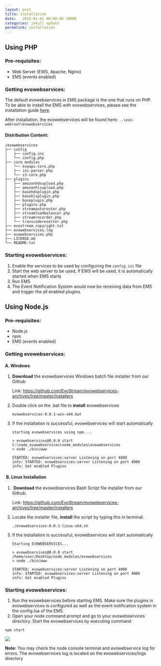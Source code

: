 ```yaml
---
layout: post
title: Installation
date:   2016-01-01 00:00:00 +0000
categories: jekyll update
permalink: installation
---
```


## Using PHP

### **Pre-requisites:**

- Web Server (EWS, Apache, Nginx)
- EMS (events enabled)



### **Getting evowebservices:**

The default evowebservices in EMS package is the one that runs on PHP. To be able to install the EMS with evowebservices, please see the installation guide [here](http://docs.evostream.com/ems_user_guide/installation). 

After installation, the evowebservices will be found here: `..\evo-webroot\evowebservices`



#### Distribution Content:

``` 
/evowebservices
├── config
│ 	├── config.ini
│ 	└── config.php
├── core_modules
│ 	└── evoapi-core.php
│   ├── ini-parser.php
│ 	└── s3-core.php
├── plugins
│ 	├── amazonhdsupload.php
│ 	├── amazonhlsupload.php
│ 	├── basehdsplugin.php
│ 	├── basehlsplugin.php
│ 	├── baseplugin.php
│ 	├── plugins.php
│ 	├── streamautorouter.php
│ 	├── streamloadbalancer.php
│ 	├── streamrecorder.php
│ 	└── transcoderesetter.php
├── evostream_copyright.txt
├── evowebservices.log
├── evowebservices.php
├── LICENSE.md
└── README.txt
```



### Starting evowebservices:

1. Enable the services to be used by configuring the `config.ini` file
2. Start the web server to be used, if EWS will be used, it is automatically started when EMS starts
3. Run EMS
4. The Event Notification System would now be receiving data from EMS and trigger the all enabled plugins





## Using Node.js

### **Pre-requisites:**

- Node.js
- npm
- EMS (events enabled)



### **Getting evowebservices:**

#### A. Windows

1. **Download** the evowebservices Windows batch file installer from our Github
   
   Link: <https://github.com/EvoStream/evowebservices-archives/tree/master/installers>
   
2. Double click on the .bat file to **install** evowebservices
   
   ``` 
   evowebservices-0.0.1-win-x64.bat
   ```
   
3. If the installation is successful, evowebservices will start automatically
   
   ``` 
   starting evowebservices using npm....
   
   > evowebservices@0.0.0 start C:\node_evowebservices\node_modules\evowebservices
   > node ./bin/www
   
   STARTED: evowebservices:server Listening on port 4000
   info: STARTED: evowebservices:server Listening on port 4000
   info: Get enabled Plugins
   ```



####  B. Linux Installation

1.  **Download** the evowebservices Bash Script file installer from our Github.
   
   Link: <https://github.com/EvoStream/evowebservices-archives/tree/master/installers>
   
2. Locate the installer file, **install** the script by typing this in terminal:
   
   ``` 
   ./evowebservices-0.0.1-linux-x64.sh
   ```
   
3. If the installation is successful, evowebservices will start automatically
   
   ``` 
   Starting EVOWEBSERVICES...
   
   > evowebservices@0.0.0 start /home/user/Desktop/node_modules/evowebservices
   > node ./bin/www
   
   STARTED: evowebservices:server Listening on port 4000 
   info: STARTED: evowebservices:server Listening on port 4000 
   info: Get enabled Plugins
   ```



### Starting evowebservices:

1. Run the evowebservices before starting EMS. Make sure the plugins in evowebservices is configured as well as the event notification system in the config.lua of the EMS.
2. Open your node command prompt and go to your evowebservices directory. Start the evowebservices by executing command:

``` 
npm start
```



![]({{site.baseurl}}/assets/npm_start.jpg)



**Note:** You may check the node console terminal and evowebservice log for errors. The evowebservices log is located on the evowebservices/logs directory